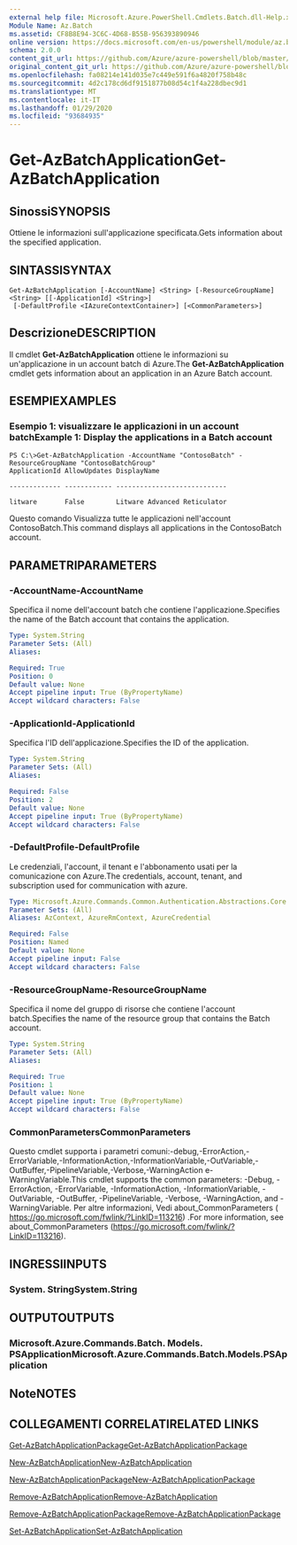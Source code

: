 ```yaml
---
external help file: Microsoft.Azure.PowerShell.Cmdlets.Batch.dll-Help.xml
Module Name: Az.Batch
ms.assetid: CF8B8E94-3C6C-4D68-B55B-956393890946
online version: https://docs.microsoft.com/en-us/powershell/module/az.batch/get-azbatchapplication
schema: 2.0.0
content_git_url: https://github.com/Azure/azure-powershell/blob/master/src/Batch/Batch/help/Get-AzBatchApplication.md
original_content_git_url: https://github.com/Azure/azure-powershell/blob/master/src/Batch/Batch/help/Get-AzBatchApplication.md
ms.openlocfilehash: fa08214e141d035e7c449e591f6a4820f758b48c
ms.sourcegitcommit: 4d2c178cd6df9151877b08d54c1f4a228dbec9d1
ms.translationtype: MT
ms.contentlocale: it-IT
ms.lasthandoff: 01/29/2020
ms.locfileid: "93684935"
---
```

# <span data-ttu-id="d8378-101">Get-AzBatchApplication</span><span class="sxs-lookup"><span data-stu-id="d8378-101">Get-AzBatchApplication</span></span>

## <span data-ttu-id="d8378-102">Sinossi</span><span class="sxs-lookup"><span data-stu-id="d8378-102">SYNOPSIS</span></span>
<span data-ttu-id="d8378-103">Ottiene le informazioni sull'applicazione specificata.</span><span class="sxs-lookup"><span data-stu-id="d8378-103">Gets information about the specified application.</span></span>

## <span data-ttu-id="d8378-104">SINTASSI</span><span class="sxs-lookup"><span data-stu-id="d8378-104">SYNTAX</span></span>

```
Get-AzBatchApplication [-AccountName] <String> [-ResourceGroupName] <String> [[-ApplicationId] <String>]
 [-DefaultProfile <IAzureContextContainer>] [<CommonParameters>]
```

## <span data-ttu-id="d8378-105">Descrizione</span><span class="sxs-lookup"><span data-stu-id="d8378-105">DESCRIPTION</span></span>
<span data-ttu-id="d8378-106">Il cmdlet **Get-AzBatchApplication** ottiene le informazioni su un'applicazione in un account batch di Azure.</span><span class="sxs-lookup"><span data-stu-id="d8378-106">The **Get-AzBatchApplication** cmdlet gets information about an application in an Azure Batch account.</span></span>

## <span data-ttu-id="d8378-107">ESEMPI</span><span class="sxs-lookup"><span data-stu-id="d8378-107">EXAMPLES</span></span>

### <span data-ttu-id="d8378-108">Esempio 1: visualizzare le applicazioni in un account batch</span><span class="sxs-lookup"><span data-stu-id="d8378-108">Example 1: Display the applications in a Batch account</span></span>
```
PS C:\>Get-AzBatchApplication -AccountName "ContosoBatch" -ResourceGroupName "ContosoBatchGroup"
ApplicationId AllowUpdates DisplayName

------------- ------------ ----------------------------

litware       False        Litware Advanced Reticulator
```

<span data-ttu-id="d8378-109">Questo comando Visualizza tutte le applicazioni nell'account ContosoBatch.</span><span class="sxs-lookup"><span data-stu-id="d8378-109">This command displays all applications in the ContosoBatch account.</span></span>

## <span data-ttu-id="d8378-110">PARAMETRI</span><span class="sxs-lookup"><span data-stu-id="d8378-110">PARAMETERS</span></span>

### <span data-ttu-id="d8378-111">-AccountName</span><span class="sxs-lookup"><span data-stu-id="d8378-111">-AccountName</span></span>
<span data-ttu-id="d8378-112">Specifica il nome dell'account batch che contiene l'applicazione.</span><span class="sxs-lookup"><span data-stu-id="d8378-112">Specifies the name of the Batch account that contains the application.</span></span>

```yaml
Type: System.String
Parameter Sets: (All)
Aliases:

Required: True
Position: 0
Default value: None
Accept pipeline input: True (ByPropertyName)
Accept wildcard characters: False
```

### <span data-ttu-id="d8378-113">-ApplicationId</span><span class="sxs-lookup"><span data-stu-id="d8378-113">-ApplicationId</span></span>
<span data-ttu-id="d8378-114">Specifica l'ID dell'applicazione.</span><span class="sxs-lookup"><span data-stu-id="d8378-114">Specifies the ID of the application.</span></span>

```yaml
Type: System.String
Parameter Sets: (All)
Aliases:

Required: False
Position: 2
Default value: None
Accept pipeline input: True (ByPropertyName)
Accept wildcard characters: False
```

### <span data-ttu-id="d8378-115">-DefaultProfile</span><span class="sxs-lookup"><span data-stu-id="d8378-115">-DefaultProfile</span></span>
<span data-ttu-id="d8378-116">Le credenziali, l'account, il tenant e l'abbonamento usati per la comunicazione con Azure.</span><span class="sxs-lookup"><span data-stu-id="d8378-116">The credentials, account, tenant, and subscription used for communication with azure.</span></span>

```yaml
Type: Microsoft.Azure.Commands.Common.Authentication.Abstractions.Core.IAzureContextContainer
Parameter Sets: (All)
Aliases: AzContext, AzureRmContext, AzureCredential

Required: False
Position: Named
Default value: None
Accept pipeline input: False
Accept wildcard characters: False
```

### <span data-ttu-id="d8378-117">-ResourceGroupName</span><span class="sxs-lookup"><span data-stu-id="d8378-117">-ResourceGroupName</span></span>
<span data-ttu-id="d8378-118">Specifica il nome del gruppo di risorse che contiene l'account batch.</span><span class="sxs-lookup"><span data-stu-id="d8378-118">Specifies the name of the resource group that contains the Batch account.</span></span>

```yaml
Type: System.String
Parameter Sets: (All)
Aliases:

Required: True
Position: 1
Default value: None
Accept pipeline input: True (ByPropertyName)
Accept wildcard characters: False
```

### <span data-ttu-id="d8378-119">CommonParameters</span><span class="sxs-lookup"><span data-stu-id="d8378-119">CommonParameters</span></span>
<span data-ttu-id="d8378-120">Questo cmdlet supporta i parametri comuni:-debug,-ErrorAction,-ErrorVariable,-InformationAction,-InformationVariable,-OutVariable,-OutBuffer,-PipelineVariable,-Verbose,-WarningAction e-WarningVariable.</span><span class="sxs-lookup"><span data-stu-id="d8378-120">This cmdlet supports the common parameters: -Debug, -ErrorAction, -ErrorVariable, -InformationAction, -InformationVariable, -OutVariable, -OutBuffer, -PipelineVariable, -Verbose, -WarningAction, and -WarningVariable.</span></span> <span data-ttu-id="d8378-121">Per altre informazioni, Vedi about_CommonParameters ( https://go.microsoft.com/fwlink/?LinkID=113216) .</span><span class="sxs-lookup"><span data-stu-id="d8378-121">For more information, see about_CommonParameters (https://go.microsoft.com/fwlink/?LinkID=113216).</span></span>

## <span data-ttu-id="d8378-122">INGRESSI</span><span class="sxs-lookup"><span data-stu-id="d8378-122">INPUTS</span></span>

### <span data-ttu-id="d8378-123">System. String</span><span class="sxs-lookup"><span data-stu-id="d8378-123">System.String</span></span>

## <span data-ttu-id="d8378-124">OUTPUT</span><span class="sxs-lookup"><span data-stu-id="d8378-124">OUTPUTS</span></span>

### <span data-ttu-id="d8378-125">Microsoft.Azure.Commands.Batch. Models. PSApplication</span><span class="sxs-lookup"><span data-stu-id="d8378-125">Microsoft.Azure.Commands.Batch.Models.PSApplication</span></span>

## <span data-ttu-id="d8378-126">Note</span><span class="sxs-lookup"><span data-stu-id="d8378-126">NOTES</span></span>

## <span data-ttu-id="d8378-127">COLLEGAMENTI CORRELATI</span><span class="sxs-lookup"><span data-stu-id="d8378-127">RELATED LINKS</span></span>

[<span data-ttu-id="d8378-128">Get-AzBatchApplicationPackage</span><span class="sxs-lookup"><span data-stu-id="d8378-128">Get-AzBatchApplicationPackage</span></span>](./Get-AzBatchApplicationPackage.md)

[<span data-ttu-id="d8378-129">New-AzBatchApplication</span><span class="sxs-lookup"><span data-stu-id="d8378-129">New-AzBatchApplication</span></span>](./New-AzBatchApplication.md)

[<span data-ttu-id="d8378-130">New-AzBatchApplicationPackage</span><span class="sxs-lookup"><span data-stu-id="d8378-130">New-AzBatchApplicationPackage</span></span>](./New-AzBatchApplicationPackage.md)

[<span data-ttu-id="d8378-131">Remove-AzBatchApplication</span><span class="sxs-lookup"><span data-stu-id="d8378-131">Remove-AzBatchApplication</span></span>](./Remove-AzBatchApplication.md)

[<span data-ttu-id="d8378-132">Remove-AzBatchApplicationPackage</span><span class="sxs-lookup"><span data-stu-id="d8378-132">Remove-AzBatchApplicationPackage</span></span>](./Remove-AzBatchApplicationPackage.md)

[<span data-ttu-id="d8378-133">Set-AzBatchApplication</span><span class="sxs-lookup"><span data-stu-id="d8378-133">Set-AzBatchApplication</span></span>](./Set-AzBatchApplication.md)


